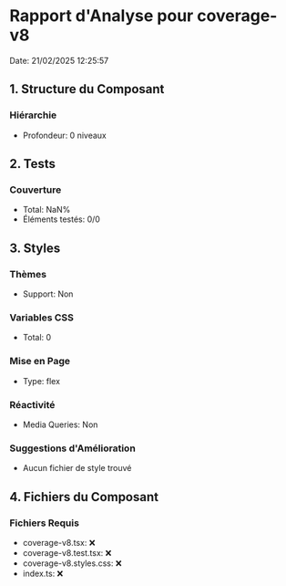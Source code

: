 # Rapport d'Analyse pour coverage-v8

Date: 21/02/2025 12:25:57

## 1. Structure du Composant

### Hiérarchie

- Profondeur: 0 niveaux

## 2. Tests

### Couverture

- Total: NaN%
- Éléments testés: 0/0

## 3. Styles

### Thèmes

- Support: Non

### Variables CSS

- Total: 0

### Mise en Page

- Type: flex

### Réactivité

- Media Queries: Non

### Suggestions d'Amélioration

- Aucun fichier de style trouvé

## 4. Fichiers du Composant

### Fichiers Requis

- coverage-v8.tsx: ❌
- coverage-v8.test.tsx: ❌
- coverage-v8.styles.css: ❌
- index.ts: ❌
